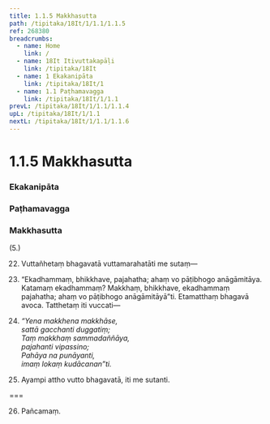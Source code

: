 ```yaml
---
title: 1.1.5 Makkhasutta
path: /tipitaka/18It/1/1.1/1.1.5
ref: 268380
breadcrumbs:
  - name: Home
    link: /
  - name: 18It Itivuttakapāḷi
    link: /tipitaka/18It
  - name: 1 Ekakanipāta
    link: /tipitaka/18It/1
  - name: 1.1 Paṭhamavagga
    link: /tipitaka/18It/1/1.1
prevL: /tipitaka/18It/1/1.1/1.1.4
upL: /tipitaka/18It/1/1.1
nextL: /tipitaka/18It/1/1.1/1.1.6
---
```


# 1.1.5 Makkhasutta

### Ekakanipāta

### Paṭhamavagga

### Makkhasutta

(5.)

22. Vuttañhetaṃ bhagavatā vuttamarahatāti me sutaṃ—

23. “Ekadhammaṃ, bhikkhave, pajahatha; ahaṃ vo pāṭibhogo anāgāmitāya. Katamaṃ ekadhammaṃ? Makkhaṃ, bhikkhave, ekadhammaṃ pajahatha; ahaṃ vo pāṭibhogo anāgāmitāyā”ti. Etamatthaṃ bhagavā avoca. Tatthetaṃ iti vuccati—

24. _“Yena makkhena makkhāse,_  
_sattā gacchanti duggatiṃ;_  
_Taṃ makkhaṃ sammadaññāya,_  
_pajahanti vipassino;_  
_Pahāya na punāyanti,_  
_imaṃ lokaṃ kudācanan”ti._  


25. Ayampi attho vutto bhagavatā, iti me sutanti.

===

26. Pañcamaṃ.





